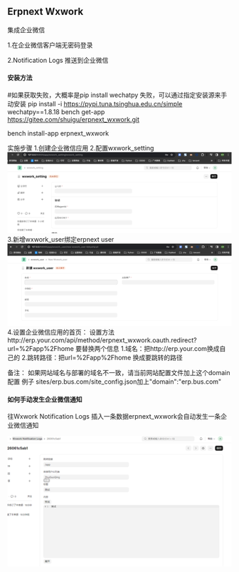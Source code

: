 ## Erpnext Wxwork

集成企业微信

1.在企业微信客户端无密码登录

2.Notification Logs 推送到企业微信

#### 安装方法

#如果获取失败，大概率是pip install wechatpy 失败，可以通过指定安装源来手动安装 pip install -i https://pypi.tuna.tsinghua.edu.cn/simple wechatpy==1.8.18
bench get-app https://gitee.com/shuigu/erpnext_wxwork.git

bench install-app erpnext_wxwork

实施步骤
1.创建企业微信应用
2.配置wxwork_setting
![输入图片说明](erpnext_wxwork/public/wxwork_setting.png)
3.新增wxwork_user绑定erpnext user
![输入图片说明](erpnext_wxwork/public/wxwork_user.png)
4.设置企业微信应用的首页：
设置方法http://erp.your.com/api/method/erpnext_wxwork.oauth.redirect?url=%2Fapp%2Fhome
要替换两个信息
1.域名：把http://erp.your.com换成自己的
2.跳转路径：把url=%2Fapp%2Fhome  换成要跳转的路径


备注： 如果网站域名与部署的域名不一致，请当前网站配置文件加上这个domain配置 例子 sites/erp.bus.com/site_config.json加上"domain":"erp.bus.com"

#### 如何手动发生企业微信通知

往Wxwork Notification Logs 插入一条数据erpnext_wxwork会自动发生一条企业微信通知

![输入图片说明](erpnext_wxwork/public/image.png)